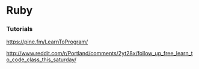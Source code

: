 # Ruby

<h3>Tutorials</h3>

https://pine.fm/LearnToProgram/

http://www.reddit.com/r/Portland/comments/2yt28x/follow_up_free_learn_to_code_class_this_saturday/

